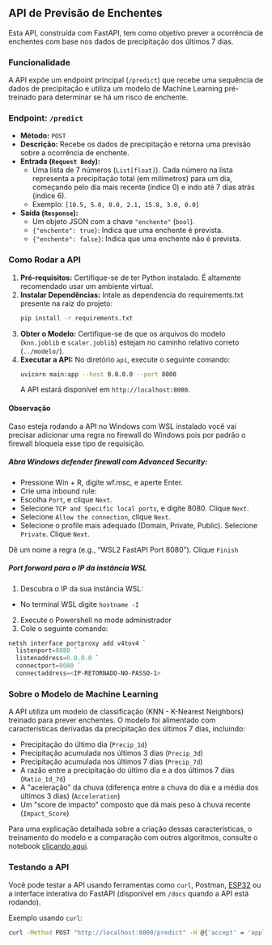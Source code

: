## API de Previsão de Enchentes

Esta API, construída com FastAPI, tem como objetivo prever a ocorrência de enchentes com base nos dados de precipitação dos últimos 7 dias.

### Funcionalidade

A API expõe um endpoint principal (`/predict`) que recebe uma sequência de dados de precipitação e utiliza um modelo de Machine Learning pré-treinado para determinar se há um risco de enchente.

### Endpoint: `/predict`

*   **Método:** `POST`
*   **Descrição:** Recebe os dados de precipitação e retorna uma previsão sobre a ocorrência de enchente.
*   **Entrada (`Request Body`):**
    *   Uma lista de 7 números (`List[float]`). Cada número na lista representa a precipitação total (em milímetros) para um dia, começando pelo dia mais recente (índice 0) e indo até 7 dias atrás (índice 6).
    *   Exemplo: `[10.5, 5.0, 0.0, 2.1, 15.8, 3.0, 0.0]`
*   **Saída (`Response`):**
    *   Um objeto JSON com a chave `"enchente"` (`bool`).
    *   `{"enchente": true}`: Indica que uma enchente é prevista.
    *   `{"enchente": false}`: Indica que uma enchente não é prevista.

### Como Rodar a API

1.  **Pré-requisitos:** Certifique-se de ter Python instalado. É altamente recomendado usar um ambiente virtual.
2.  **Instalar Dependências:** Intale as dependencia do requirements.txt presente na raiz do projeto:
    ```bash
    pip install -r requirements.txt
    ```
3.  **Obter o Modelo:** Certifique-se de que os arquivos do modelo (`knn.joblib` e `scaler.joblib`) estejam no caminho relativo correto (`../modelo/`).
4.  **Executar a API:** No diretório `api`, execute o seguinte comando:
    ```bash
    uvicorn main:app --host 0.0.0.0 --port 8000
    ```
    A API estará disponível em `http://localhost:8000`.

#### Observação

Caso esteja rodando a API no Windows com WSL instalado você vai precisar adicionar uma regra no firewall do Windows pois por padrão o firewall bloqueia esse tipo de requisição.

##### Abra Windows defender firewall com Advanced Security:

* Pressione Win + R, digite wf.msc, e aperte Enter.
* Crie uma inbound rule:
* Escolha `Port`, e clique `Next`.
* Selecione `TCP and Specific local ports`, e digite 8080. Clique `Next`.
* Selecione `Allow the connection`, clique `Next`.
* Selecione o profile mais adequado (Domain, Private, Public). Selecione `Private`. Clique `Next`.

Dê um nome a regra (e.g., “WSL2 FastAPI Port 8080”). Clique `Finish`

##### Port forward para o IP da instância WSL

1. Descubra o IP da sua instância WSL:
  - No terminal WSL digite `hostname -I`
2. Execute o Powershell no mode administrador
3. Cole o seguinte comando:

```powershell
netsh interface portproxy add v4tov4 `
  listenport=8080 `
  listenaddress=0.0.0.0 `
  connectport=8080 `
  connectaddress=<IP-RETORNADO-NO-PASSO-1>
``` 

### Sobre o Modelo de Machine Learning

A API utiliza um modelo de classificação (KNN - K-Nearest Neighbors) treinado para prever enchentes. O modelo foi alimentado com características derivadas da precipitação dos últimos 7 dias, incluindo:

*   Precipitação do último dia (`Precip_1d`)
*   Precipitação acumulada nos últimos 3 dias (`Precip_3d`)
*   Precipitação acumulada nos últimos 7 dias (`Precip_7d`)
*   A razão entre a precipitação do último dia e a dos últimos 7 dias (`Ratio_1d_7d`)
*   A "aceleração" da chuva (diferença entre a chuva do dia e a média dos últimos 3 dias) (`Acceleration`)
*   Um "score de impacto" composto que dá mais peso à chuva recente (`Impact_Score`)

Para uma explicação detalhada sobre a criação dessas características, o treinamento do modelo e a comparação com outros algoritmos, consulte o notebook [clicando aqui](../modelo/classificacao_algoritmos.ipynb).

### Testando a API

Você pode testar a API usando ferramentas como `curl`, Postman, [ESP32](../esp32/diagram.json) ou a interface interativa do FastAPI (disponível em `/docs` quando a API está rodando).

Exemplo usando `curl`:

```bash
curl -Method POST "http://localhost:8000/predict" -H @{'accept' = 'application/json'; 'Content-Type' = 'application/json'} -Body "[10.0, 11, 25, 30, 0, 10, 5]"
```
